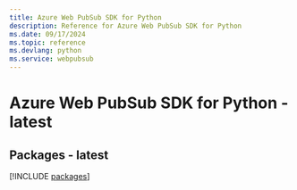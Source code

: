 ```yaml
---
title: Azure Web PubSub SDK for Python
description: Reference for Azure Web PubSub SDK for Python
ms.date: 09/17/2024
ms.topic: reference
ms.devlang: python
ms.service: webpubsub
---
```

# Azure Web PubSub SDK for Python - latest
## Packages - latest
[!INCLUDE [packages](web-pubsub-index.md)]